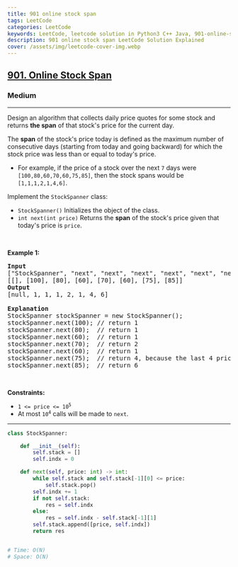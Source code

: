 ```yaml
---
title: 901 online stock span
tags: LeetCode
categories: LeetCode
keywords: LeetCode, leetcode solution in Python3 C++ Java, 901-online-stock-span solution
description: 901 online stock span LeetCode Solution Explained
cover: /assets/img/leetcode-cover-img.webp
---
```



<h2><a href="https://leetcode.com/problems/online-stock-span/">901. Online Stock Span</a></h2><h3>Medium</h3><hr><div><p>Design an algorithm that collects daily price quotes for some stock and returns <strong>the span</strong> of that stock's price for the current day.</p>

<p>The <strong>span</strong> of the stock's price today is defined as the maximum number of consecutive days (starting from today and going backward) for which the stock price was less than or equal to today's price.</p>

<ul>
	<li>For example, if the price of a stock over the next <code>7</code> days were <code>[100,80,60,70,60,75,85]</code>, then the stock spans would be <code>[1,1,1,2,1,4,6]</code>.</li>
</ul>

<p>Implement the <code>StockSpanner</code> class:</p>

<ul>
	<li><code>StockSpanner()</code> Initializes the object of the class.</li>
	<li><code>int next(int price)</code> Returns the <strong>span</strong> of the stock's price given that today's price is <code>price</code>.</li>
</ul>

<p>&nbsp;</p>
<p><strong>Example 1:</strong></p>

<pre><strong>Input</strong>
["StockSpanner", "next", "next", "next", "next", "next", "next", "next"]
[[], [100], [80], [60], [70], [60], [75], [85]]
<strong>Output</strong>
[null, 1, 1, 1, 2, 1, 4, 6]

<strong>Explanation</strong>
StockSpanner stockSpanner = new StockSpanner();
stockSpanner.next(100); // return 1
stockSpanner.next(80);  // return 1
stockSpanner.next(60);  // return 1
stockSpanner.next(70);  // return 2
stockSpanner.next(60);  // return 1
stockSpanner.next(75);  // return 4, because the last 4 prices (including today's price of 75) were less than or equal to today's price.
stockSpanner.next(85);  // return 6
</pre>

<p>&nbsp;</p>
<p><strong>Constraints:</strong></p>

<ul>
	<li><code>1 &lt;= price &lt;= 10<sup>5</sup></code></li>
	<li>At most <code>10<sup>4</sup></code> calls will be made to <code>next</code>.</li>
</ul>
</div>

---




```python
class StockSpanner:

    def __init__(self):
        self.stack = []
        self.indx = 0

    def next(self, price: int) -> int:
        while self.stack and self.stack[-1][0] <= price:
            self.stack.pop()
        self.indx += 1
        if not self.stack:
            res = self.indx
        else: 
            res = self.indx - self.stack[-1][1]
        self.stack.append([price, self.indx])
        return res


# Time: O(N)
# Space: O(N)
```
